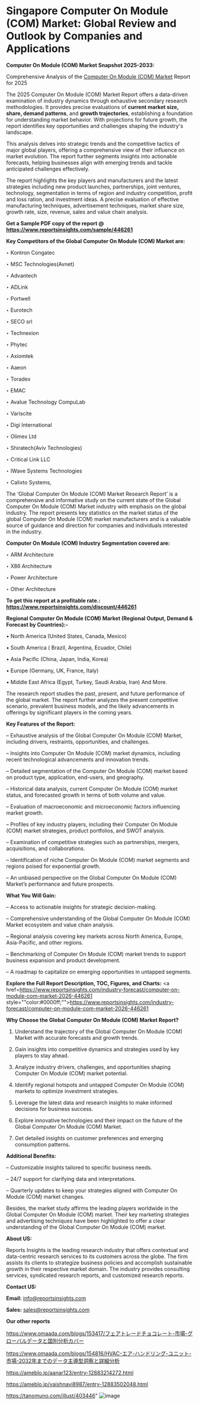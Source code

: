 # Singapore Computer On Module (COM) Market: Global Review and Outlook by Companies and Applications

<strong>Computer On Module (COM) Market Snapshot 2025-2033:</strong>

Comprehensive Analysis of the <a href=https://www.reportsinsights.com/sample/446261>Computer On Module (COM) Market</a> Report for 2025

The 2025 Computer On Module (COM) Market Report offers a data-driven examination of industry dynamics through exhaustive secondary research methodologies. It provides precise evaluations of <strong>current market size, share, demand patterns</strong>, and <strong>growth trajectories</strong>, establishing a foundation for understanding market behavior. With projections for future growth, the report identifies key opportunities and challenges shaping the industry's landscape.

This analysis delves into strategic trends and the competitive tactics of major global players, offering a comprehensive view of their influence on market evolution. The report further segments insights into actionable forecasts, helping businesses align with emerging trends and tackle anticipated challenges effectively.

The report highlights the key players and manufacturers and the latest strategies including new product launches, partnerships, joint ventures, technology, segmentation in terms of region and industry competition, profit and loss ration, and investment ideas. A precise evaluation of effective manufacturing techniques, advertisement techniques, market share size, growth rate, size, revenue, sales and value chain analysis.

<strong>Get a Sample PDF copy of the report @ <a href=https://www.reportsinsights.com/sample/446261 style=color:#0000ff;>https://www.reportsinsights.com/sample/446261</a></strong>

<strong>Key Competitors of the Global Computer On Module (COM) Market are:</strong>

‣ Kontron Congatec

‣ MSC Technologies(Avnet)

‣ Advantech

‣ ADLink

‣ Portwell

‣ Eurotech

‣ SECO srl

‣ Technexion

‣ Phytec

‣ Axiomtek

‣ Aaeon

‣ Toradex

‣ EMAC

‣ Avalue Technology CompuLab

‣ Variscite

‣ Digi International

‣ Olimex Ltd

‣ Shiratech(Aviv Technologies)

‣ Critical Link LLC

‣ IWave Systems Technologies

‣ Calixto Systems,

The ‘Global Computer On Module (COM) Market Research Report’ is a comprehensive and informative study on the current state of the Global Computer On Module (COM) Market industry with emphasis on the global industry. The report presents key statistics on the market status of the global Computer On Module (COM) market manufacturers and is a valuable source of guidance and direction for companies and individuals interested in the industry.

<strong>Computer On Module (COM) Industry Segmentation covered are:</strong>

‣ ARM Architecture

‣ X86 Architecture

‣ Power Architecture

‣ Other Architecture

<strong>To get this report at a profitable rate.: <a href=https://www.reportsinsights.com/discount/446261 style=color:#0000ff;>https://www.reportsinsights.com/discount/446261</a></strong>

<strong>Regional Computer On Module (COM) Market (Regional Output, Demand &amp; Forecast by Countries):-</strong>

• North America (United States, Canada, Mexico)

• South America ( Brazil, Argentina, Ecuador, Chile)

• Asia Pacific (China, Japan, India, Korea)

• Europe (Germany, UK, France, Italy)

• Middle East Africa (Egypt, Turkey, Saudi Arabia, Iran) And More.

The research report studies the past, present, and future performance of the global market. The report further analyzes the present competitive scenario, prevalent business models, and the likely advancements in offerings by significant players in the coming years.

<strong>Key Features of the Report:</strong>

– Exhaustive analysis of the Global Computer On Module (COM) Market, including drivers, restraints, opportunities, and challenges.

– Insights into Computer On Module (COM) market dynamics, including recent technological advancements and innovation trends.

– Detailed segmentation of the Computer On Module (COM) market based on product type, application, end-users, and geography.

– Historical data analysis, current Computer On Module (COM) market status, and forecasted growth in terms of both volume and value.

– Evaluation of macroeconomic and microeconomic factors influencing market growth.

– Profiles of key industry players, including their Computer On Module (COM) market strategies, product portfolios, and SWOT analysis.

– Examination of competitive strategies such as partnerships, mergers, acquisitions, and collaborations.

– Identification of niche Computer On Module (COM) market segments and regions poised for exponential growth.

– An unbiased perspective on the Global Computer On Module (COM) Market’s performance and future prospects.

<strong>What You Will Gain:</strong>

– Access to actionable insights for strategic decision-making.

– Comprehensive understanding of the Global Computer On Module (COM) Market ecosystem and value chain analysis.

– Regional analysis covering key markets across North America, Europe, Asia-Pacific, and other regions.

– Benchmarking of Computer On Module (COM) market trends to support business expansion and product development.

– A roadmap to capitalize on emerging opportunities in untapped segments.

<strong>Explore the Full Report Description, TOC, Figures, and Charts:</strong>
<a href=https://www.reportsinsights.com/industry-forecast/computer-on-module-com-market-2026-446261 style=""color:#0000ff;"">https://www.reportsinsights.com/industry-forecast/computer-on-module-com-market-2026-446261</a>

<strong>Why Choose the Global Computer On Module (COM) Market Report?</strong>

1. Understand the trajectory of the Global Computer On Module (COM) Market with accurate forecasts and growth trends.

2. Gain insights into competitive dynamics and strategies used by key players to stay ahead.

3. Analyze industry drivers, challenges, and opportunities shaping Computer On Module (COM) market potential.

4. Identify regional hotspots and untapped Computer On Module (COM) markets to optimize investment strategies.

5. Leverage the latest data and research insights to make informed decisions for business success.

6. Explore innovative technologies and their impact on the future of the Global Computer On Module (COM) Market.

7. Get detailed insights on customer preferences and emerging consumption patterns.

<strong>Additional Benefits:</strong>

– Customizable insights tailored to specific business needs.

– 24/7 support for clarifying data and interpretations.

– Quarterly updates to keep your strategies aligned with Computer On Module (COM) market changes.

Besides, the market study affirms the leading players worldwide in the Global Computer On Module (COM) market. Their key marketing strategies and advertising techniques have been highlighted to offer a clear understanding of the Global Computer On Module (COM) market.

<strong><strong>About US</strong>:</strong>

Reports Insights is the leading research industry that offers contextual and data-centric research services to its customers across the globe. The firm assists its clients to strategize business policies and accomplish sustainable growth in their respective market domain. The industry provides consulting services, syndicated research reports, and customized research reports.

<strong>Contact US:</strong>

<p class=><b>Email:</b> <a href=mailto:info@reportsinsights.com>info@reportsinsights.com</a></p>
<p class=><b>Sales:</b> <a href=mailto:sales@reportsinsights.com>sales@reportsinsights.com</a></p>

<strong>Our other reports</strong>

<a href=https://www.omaada.com/blogs/153417/フェアトレードチョコレート-市場-グローバルデータと国別分析カバー>https://www.omaada.com/blogs/153417/フェアトレードチョコレート-市場-グローバルデータと国別分析カバー</a>

<a href=https://www.omaada.com/blogs/154816/HVAC-エア-ハンドリング-ユニット-市場-2032年までのデータ主導型洞察と詳細分析>https://www.omaada.com/blogs/154816/HVAC-エア-ハンドリング-ユニット-市場-2032年までのデータ主導型洞察と詳細分析</a>

<a href=https://ameblo.jp/aanar123/entry-12883214272.html>https://ameblo.jp/aanar123/entry-12883214272.html</a>

<a href=https://ameblo.jp/vaishnavi8987/entry-12883502048.html>https://ameblo.jp/vaishnavi8987/entry-12883502048.html</a>

<a href=https://tanomuno.com/illust/403446>https://tanomuno.com/illust/403446</a>"
![image](https://github.com/user-attachments/assets/88444c6d-4944-42e4-9324-409d519bf9af)
